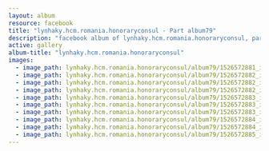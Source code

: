 ```yaml
---
layout: album
resource: facebook
title: "lynhaky.hcm.romania.honoraryconsul - Part album79"
description: "facebook album of lynhaky.hcm.romania.honoraryconsul, part album79."
active: gallery
album-title: "lynhaky.hcm.romania.honoraryconsul"
images:
  - image_path: lynhaky.hcm.romania.honoraryconsul/album79/1526572881_imgl4207.jpg
  - image_path: lynhaky.hcm.romania.honoraryconsul/album79/1526572882_imgl4219.jpg
  - image_path: lynhaky.hcm.romania.honoraryconsul/album79/1526572882_imgl4248.jpg
  - image_path: lynhaky.hcm.romania.honoraryconsul/album79/1526572882_imgl4251.jpg
  - image_path: lynhaky.hcm.romania.honoraryconsul/album79/1526572883_imgl4280.jpg
  - image_path: lynhaky.hcm.romania.honoraryconsul/album79/1526572883_imgl4324.jpg
  - image_path: lynhaky.hcm.romania.honoraryconsul/album79/1526572883_imgl4375.jpg
  - image_path: lynhaky.hcm.romania.honoraryconsul/album79/1526572884_imgl4385.jpg
  - image_path: lynhaky.hcm.romania.honoraryconsul/album79/1526572884_imgl4438-1.jpg
  - image_path: lynhaky.hcm.romania.honoraryconsul/album79/1526572885_imgl4441-1.jpg
---
```

